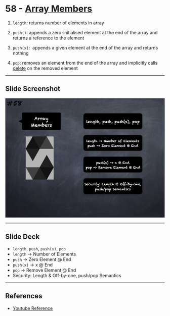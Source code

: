 # 58 - [Array Members](Array%20Members.md)

1. `length`: returns number of elements in array
    
2. `push()`: appends a zero-initialised element at the end of the array and returns a reference to the element
    
3. `push(x)`:  appends a given element at the end of the array and returns nothing
    
4. `pop`: removes an element from the end of the array and implicitly calls [delete](delete.md) on the removed element


___
## Slide Screenshot
![058.png](../images/solidity101/058.png)
___
## Slide Deck
- `length`, `push`, `push(x)`, `pop`
- `length` -> Number of Elements
- `push` -> Zero Element @ End
- `push(x)` -> x @ End
- `pop` -> Remove Element @ End
- Security: Length & Off-by-one, push/pop Semantics
___
## References
- [Youtube Reference](https://youtu.be/6VIJpze1jbU?t=2090)


